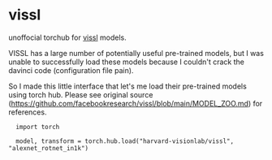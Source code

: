 # vissl

unoffocial torchub for [vissl](https://github.com/facebookresearch/vissl/blob/main/MODEL_ZOO.md) models.

VISSL has a large number of potentially useful pre-trained models, but I was unable to successfully load these models because I couldn't crack the davinci code (configuration file pain).

So I made this little interface that let's me load their pre-trained models using torch hub. Please see original source (https://github.com/facebookresearch/vissl/blob/main/MODEL_ZOO.md) for references.

```
  import torch

  model, transform = torch.hub.load("harvard-visionlab/vissl", "alexnet_rotnet_in1k")
```
